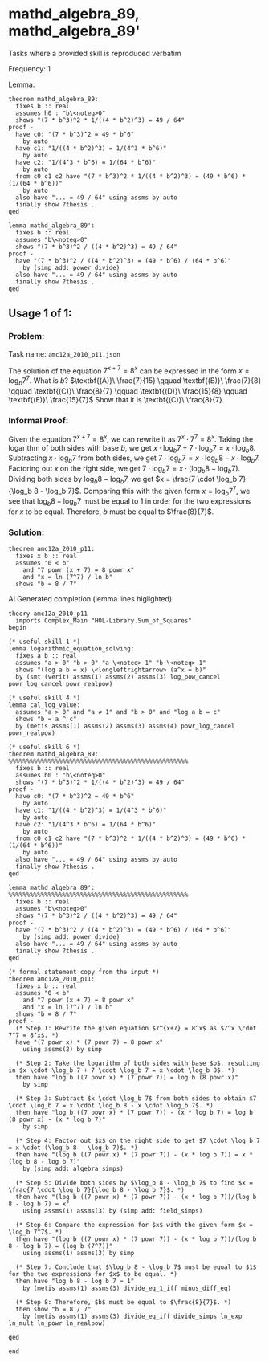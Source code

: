 # mathd_algebra_89, mathd_algebra_89'

Tasks where a provided skill is reproduced verbatim

Frequency: 1

Lemma:
```isabelle
theorem mathd_algebra_89:
  fixes b :: real
  assumes h0 : "b\<noteq>0"
  shows "(7 * b^3)^2 * 1/((4 * b^2)^3) = 49 / 64"
proof -
  have c0: "(7 * b^3)^2 = 49 * b^6"
    by auto
  have c1: "1/((4 * b^2)^3) = 1/(4^3 * b^6)"
    by auto
  have c2: "1/(4^3 * b^6) = 1/(64 * b^6)"
    by auto
  from c0 c1 c2 have "(7 * b^3)^2 * 1/((4 * b^2)^3) = (49 * b^6) * (1/(64 * b^6))"
    by auto
  also have "... = 49 / 64" using assms by auto
  finally show ?thesis .
qed

lemma mathd_algebra_89':
  fixes b :: real
  assumes "b\<noteq>0"
  shows "(7 * b^3)^2 / ((4 * b^2)^3) = 49 / 64"
proof -
  have "(7 * b^3)^2 / ((4 * b^2)^3) = (49 * b^6) / (64 * b^6)"
    by (simp add: power_divide)
  also have "... = 49 / 64" using assms by auto
  finally show ?thesis .
qed
```


## Usage 1 of 1:
### Problem:
Task name: `amc12a_2010_p11.json`

The solution of the equation $7^{x+7} = 8^x$ can be expressed in the form $x = \log_b 7^7$. What is $b$?  $\textbf{(A)}\ \frac{7}{15} \qquad \textbf{(B)}\ \frac{7}{8} \qquad \textbf{(C)}\ \frac{8}{7} \qquad \textbf{(D)}\ \frac{15}{8} \qquad \textbf{(E)}\ \frac{15}{7}$ Show that it is \textbf{(C)}\ \frac{8}{7}.
### Informal Proof:
Given the equation $7^{x+7} = 8^x$, we can rewrite it as $7^x \cdot 7^7 = 8^x$. Taking the logarithm of both sides with base $b$, we get $x \cdot \log_b 7 + 7 \cdot \log_b 7 = x \cdot \log_b 8$. Subtracting $x \cdot \log_b 7$ from both sides, we get $7 \cdot \log_b 7 = x \cdot \log_b 8 - x \cdot \log_b 7$. Factoring out $x$ on the right side, we get $7 \cdot \log_b 7 = x \cdot (\log_b 8 - \log_b 7)$. Dividing both sides by $\log_b 8 - \log_b 7$, we get $x = \frac{7 \cdot \log_b 7}{\log_b 8 - \log_b 7}$. Comparing this with the given form $x = \log_b 7^7$, we see that $\log_b 8 - \log_b 7$ must be equal to $1$ in order for the two expressions for $x$ to be equal. Therefore, $b$ must be equal to $\frac{8}{7}$.
### Solution:
```isabelle
theorem amc12a_2010_p11:
  fixes x b :: real
  assumes "0 < b"
    and "7 powr (x + 7) = 8 powr x"
    and "x = ln (7^7) / ln b" 
  shows "b = 8 / 7"
```
AI Generated completion (lemma lines higlighted):
```isabelle
theory amc12a_2010_p11
  imports Complex_Main "HOL-Library.Sum_of_Squares"
begin

(* useful skill 1 *)
lemma logarithmic_equation_solving:
  fixes a b :: real
  assumes "a > 0" "b > 0" "a \<noteq> 1" "b \<noteq> 1"
  shows "(log a b = x) \<longleftrightarrow> (a^x = b)"
  by (smt (verit) assms(1) assms(2) assms(3) log_pow_cancel powr_log_cancel powr_realpow)

(* useful skill 4 *)
lemma cal_log_value:
  assumes "a > 0" and "a ≠ 1" and "b > 0" and "log a b = c"
  shows "b = a ^ c"
  by (metis assms(1) assms(2) assms(3) assms(4) powr_log_cancel powr_realpow)

(* useful skill 6 *)
theorem mathd_algebra_89: %%%%%%%%%%%%%%%%%%%%%%%%%%%%%%%%%%%%%%%%%%%%%%%%%%
  fixes b :: real
  assumes h0 : "b\<noteq>0"
  shows "(7 * b^3)^2 * 1/((4 * b^2)^3) = 49 / 64"
proof -
  have c0: "(7 * b^3)^2 = 49 * b^6"
    by auto
  have c1: "1/((4 * b^2)^3) = 1/(4^3 * b^6)"
    by auto
  have c2: "1/(4^3 * b^6) = 1/(64 * b^6)"
    by auto
  from c0 c1 c2 have "(7 * b^3)^2 * 1/((4 * b^2)^3) = (49 * b^6) * (1/(64 * b^6))"
    by auto
  also have "... = 49 / 64" using assms by auto
  finally show ?thesis .
qed

lemma mathd_algebra_89': %%%%%%%%%%%%%%%%%%%%%%%%%%%%%%%%%%%%%%%%%%%%%%%%%%
  fixes b :: real
  assumes "b\<noteq>0"
  shows "(7 * b^3)^2 / ((4 * b^2)^3) = 49 / 64"
proof -
  have "(7 * b^3)^2 / ((4 * b^2)^3) = (49 * b^6) / (64 * b^6)"
    by (simp add: power_divide)
  also have "... = 49 / 64" using assms by auto
  finally show ?thesis .
qed

(* formal statement copy from the input *)
theorem amc12a_2010_p11:
  fixes x b :: real
  assumes "0 < b"
    and "7 powr (x + 7) = 8 powr x"
    and "x = ln (7^7) / ln b" 
  shows "b = 8 / 7"
proof -
  (* Step 1: Rewrite the given equation $7^{x+7} = 8^x$ as $7^x \cdot 7^7 = 8^x$. *)
  have "(7 powr x) * (7 powr 7) = 8 powr x"
    using assms(2) by simp

  (* Step 2: Take the logarithm of both sides with base $b$, resulting in $x \cdot \log_b 7 + 7 \cdot \log_b 7 = x \cdot \log_b 8$. *)
  then have "log b ((7 powr x) * (7 powr 7)) = log b (8 powr x)"
    by simp

  (* Step 3: Subtract $x \cdot \log_b 7$ from both sides to obtain $7 \cdot \log_b 7 = x \cdot \log_b 8 - x \cdot \log_b 7$. *)
  then have "log b ((7 powr x) * (7 powr 7)) - (x * log b 7) = log b (8 powr x) - (x * log b 7)"
    by simp

  (* Step 4: Factor out $x$ on the right side to get $7 \cdot \log_b 7 = x \cdot (\log_b 8 - \log_b 7)$. *)
  then have "(log b ((7 powr x) * (7 powr 7)) - (x * log b 7)) = x * (log b 8 - log b 7)"
    by (simp add: algebra_simps)

  (* Step 5: Divide both sides by $\log_b 8 - \log_b 7$ to find $x = \frac{7 \cdot \log_b 7}{\log_b 8 - \log_b 7}$. *)
  then have "(log b ((7 powr x) * (7 powr 7)) - (x * log b 7))/(log b 8 - log b 7) = x"
    using assms(1) assms(3) by (simp add: field_simps)

  (* Step 6: Compare the expression for $x$ with the given form $x = \log_b 7^7$. *)
  then have "(log b ((7 powr x) * (7 powr 7)) - (x * log b 7))/(log b 8 - log b 7) = (log b (7^7))"
    using assms(1) assms(3) by simp

  (* Step 7: Conclude that $\log_b 8 - \log_b 7$ must be equal to $1$ for the two expressions for $x$ to be equal. *)
  then have "log b 8 - log b 7 = 1"
    by (metis assms(1) assms(3) divide_eq_1_iff minus_diff_eq)

  (* Step 8: Therefore, $b$ must be equal to $\frac{8}{7}$. *)
  then show "b = 8 / 7"
    by (metis assms(1) assms(3) divide_eq_iff divide_simps ln_exp ln_mult ln_powr ln_realpow)

qed

end
```
